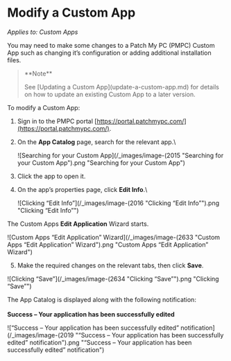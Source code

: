 # Modify a Custom App

_Applies to: Custom Apps_

You may need to make some changes to a Patch My PC (PMPC) Custom App such as changing it’s configuration or adding additional installation files.

<blockquote class="wp-block-quote">
<p>**Note**</p>
<p>See [Updating a Custom App](update-a-custom-app.md) for details on how to update an existing Custom App to a later version.</p>
</blockquote>

To modify a Custom App:

1. Sign in to the PMPC portal [https://portal.patchmypc.com/](https://portal.patchmypc.com/).
2.  On the **App Catalog** page, search for the relevant app.\


    ![Searching for your Custom App](/_images/image-(2015 "Searching for your Custom App").png "Searching for your Custom App")
3. Click the app to open it.
4.  On the app’s properties page, click **Edit Info**.\


    ![Clicking “Edit Info”](/_images/image-(2016 "Clicking “Edit Info”").png "Clicking “Edit Info”")

The Custom Apps **Edit Application** Wizard starts.

![Custom Apps “Edit Application” Wizard](/_images/image-(2633 "Custom Apps “Edit Application” Wizard").png "Custom Apps “Edit Application” Wizard")

5. Make the required changes on the relevant tabs, then click **Save**.

![Clicking “Save”](/_images/image-(2634 "Clicking “Save”").png "Clicking “Save”")

The App Catalog is displayed along with the following notification:\
\
**Success – Your application has been successfully edited**

![“Success – Your application has been successfully edited” notification](/_images/image-(2019 "“Success – Your application has been successfully edited” notification").png "“Success – Your application has been successfully edited” notification")